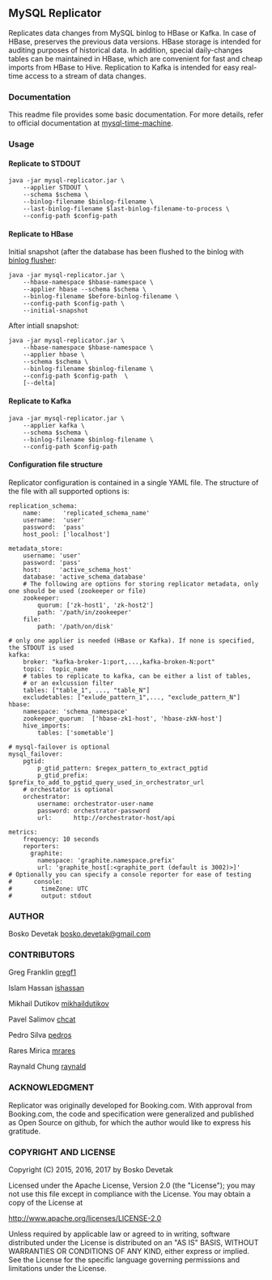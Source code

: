 ## MySQL Replicator
Replicates data changes from MySQL binlog to HBase or Kafka. In case of HBase, preserves the previous data versions. HBase storage is intended for auditing purposes of historical data. In addition, special daily-changes tables can be maintained in HBase, which are convenient for fast and cheap imports from HBase to Hive. Replication to Kafka is intended for easy real-time access to a stream of data changes.

### Documentation
This readme file provides some basic documentation. For more details, refer to official documentation at [mysql-time-machine](https://mysql-time-machine.github.io/).

### Usage

#### Replicate to STDOUT
````
java -jar mysql-replicator.jar \
    --applier STDOUT \
    --schema $schema \
    --binlog-filename $binlog-filename \
    --last-binlog-filename $last-binlog-filename-to-process \
    --config-path $config-path
````

#### Replicate to HBase
Initial snapshot (after the database has been flushed to the binlog with [binlog flusher](https://github.com/mysql-time-machine/replicator/tree/master/binlog-flusher):
````
java -jar mysql-replicator.jar \
    --hbase-namespace $hbase-namespace \
    --applier hbase --schema $schema \
    --binlog-filename $before-binlog-filename \
    --config-path $config-path \
    --initial-snapshot
````
After intiall snapshot:
````
java -jar mysql-replicator.jar \
    --hbase-namespace $hbase-namespace \
    --applier hbase \
    --schema $schema \
    --binlog-filename $binlog-filename \
    --config-path $config-path  \
    [--delta]
````

#### Replicate to Kafka
````
java -jar mysql-replicator.jar \
    --applier kafka \
    --schema $schema \
    --binlog-filename $binlog-filename \
    --config-path $config-path
````

#### Configuration file structure
Replicator configuration is contained in a single YAML file. The structure of the file with all supported options is:
````
replication_schema:
    name:      'replicated_schema_name'
    username:  'user'
    password:  'pass'
    host_pool: ['localhost']

metadata_store:
    username: 'user'
    password: 'pass'
    host:     'active_schema_host'
    database: 'active_schema_database'
    # The following are options for storing replicator metadata, only one should be used (zookeeper or file)
    zookeeper:
        quorum: ['zk-host1', 'zk-host2']
        path: '/path/in/zookeeper'
    file:
        path: '/path/on/disk'

# only one applier is needed (HBase or Kafka). If none is specified, the STDOUT is used
kafka:
    broker: "kafka-broker-1:port,...,kafka-broken-N:port"
    topic:  topic_name
    # tables to replicate to kafka, can be either a list of tables,
    # or an exlcussion filter
    tables: ["table_1", ..., "table_N"]
    excludetables: ["exlude_pattern_1",..., "exclude_pattern_N"]
hbase:
    namespace: 'schema_namespace'
    zookeeper_quorum:  ['hbase-zk1-host', 'hbase-zkN-host']
    hive_imports:
        tables: ['sometable']

# mysql-failover is optional
mysql_failover:
    pgtid:
        p_gtid_pattern: $regex_pattern_to_extract_pgtid
        p_gtid_prefix: $prefix_to_add_to_pgtid_query_used_in_orchestrator_url
    # orchestator is optional
    orchestrator:
        username: orchestrator-user-name
        password: orchestrator-password
        url:      http://orchestrator-host/api

metrics:
    frequency: 10 seconds
    reporters:
      graphite:
        namespace: 'graphite.namespace.prefix'
        url: 'graphite_host[:<graphite_port (default is 3002)>]'
# Optionally you can specify a console reporter for ease of testing
#      console:
#        timeZone: UTC
#        output: stdout
````

### AUTHOR
Bosko Devetak <bosko.devetak@gmail.com>

### CONTRIBUTORS
Greg Franklin <a href="https://github.com/gregf1">gregf1</a>

Islam Hassan <a href="https://github.com/ishassan">ishassan</a>

Mikhail Dutikov <a href="https://github.com/mikhaildutikov">mikhaildutikov</a>

Pavel Salimov <a href="https://github.com/chcat">chcat</a>

Pedro Silva <a href="https://github.com/pedros">pedros</a>

Rares Mirica <a href="https://github.com/mrares">mrares</a>

Raynald Chung <a href="https://github.com/raynald">raynald</a>

### ACKNOWLEDGMENT
Replicator was originally developed for Booking.com. With approval from Booking.com, the code and specification were generalized and published as Open Source on github, for which the author would like to express his gratitude.

### COPYRIGHT AND LICENSE
Copyright (C) 2015, 2016, 2017 by Bosko Devetak

Licensed under the Apache License, Version 2.0 (the "License");
you may not use this file except in compliance with the License.
You may obtain a copy of the License at

   http://www.apache.org/licenses/LICENSE-2.0

Unless required by applicable law or agreed to in writing, software
distributed under the License is distributed on an "AS IS" BASIS,
WITHOUT WARRANTIES OR CONDITIONS OF ANY KIND, either express or implied.
See the License for the specific language governing permissions and
limitations under the License.
